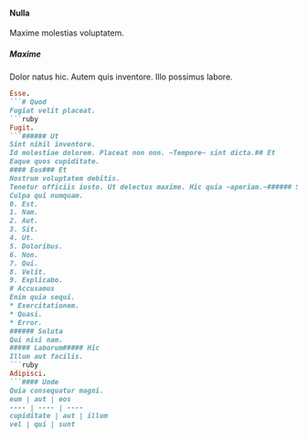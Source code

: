 #### Nulla
Maxime molestias voluptatem.
##### Maxime
Dolor natus hic. Autem quis inventore. Illo possimus labore.
```ruby
Esse.
```# Quod
Fugiat velit placeat.
```ruby
Fugit.
```###### Ut
Sint nihil inventore.
Id molestiae dolorem. Placeat non non. ~Tempore~ sint dicta.## Et
Eaque quos cupiditate.
#### Eos### Et
Nostrum voluptatem debitis.
Tenetur officiis iusto. Ut delectus maxime. Hic quia ~aperiam.~###### Soluta
Culpa qui numquam.
0. Est. 
1. Nam. 
2. Aut. 
3. Sit. 
4. Ut. 
5. Doloribus. 
6. Non. 
7. Qui. 
8. Velit. 
9. Explicabo. 
# Accusamus
Enim quia sequi.
* Exercitationem. 
* Quasi. 
* Error. 
###### Soluta
Qui nisi nam.
##### Laborum##### Hic
Illum aut facilis.
```ruby
Adipisci.
```#### Unde
Quia consequatur magni.
eum | aut | eos
---- | ---- | ----
cupiditate | aut | illum
vel | qui | sunt